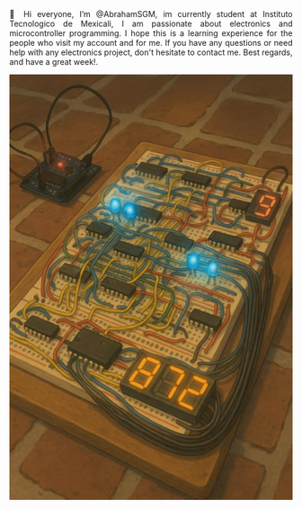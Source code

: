 <div align="justify">
👋 Hi everyone, I’m @AbrahamSGM, im currently student at Instituto Tecnologico de Mexicali, I am passionate about electronics and microcontroller programming. I hope this is a learning experience for the people who visit my account and for me. If you have any questions or need help with any electronics project, don't hesitate to contact me. Best regards, and have a great week!.

![Image_Alt](https://github.com/AbrahamSGM/AbrahamSGM/blob/aab333aef762d37a4c508d5f384641cca321b642/Imagen1.jpeg)



<!--- 👀 I’m interested in ...
- 🌱 I’m currently learning ...
- 💞️ I’m looking to collaborate on ...
- 📫 How to reach me ...
- 😄 Pronouns: ...
- ⚡ Fun fact: ...
--->
<!---
AbrahamSGM/AbrahamSGM is a ✨ special ✨ repository because its `README.md` (this file) appears on your GitHub profile.
You can click the Preview link to take a look at your changes.
--->
</div>
